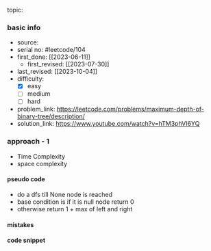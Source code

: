 topic:

### basic info
- source: 
- serial no: #leetcode/104
- first_done: [[2023-06-11]]
	- first_revised: [[2023-07-30]]
- last_revised: [[2023-10-04]]
- difficulty:
	- [x] easy
	- [ ] medium
	- [ ] hard
- problem_link: https://leetcode.com/problems/maximum-depth-of-binary-tree/description/
- solution_link: https://www.youtube.com/watch?v=hTM3phVI6YQ

### approach - 1
- Time Complexity
- space complexity

#### pseudo code
- do a dfs till None node is reached
- base condition is if it is null node return 0
- otherwise return 1 + max of left and right 

#### mistakes

#### code snippet
```python

```